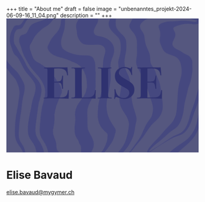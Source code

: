 +++
title = "About me"
draft = false
image = "unbenanntes_projekt-2024-06-09-16_11_04.png"
description = ""
+++
![](unbenanntes_projekt-2024-06-09-16_05_56.png)

# Elise Bavaud

elise.bavaud@mygymer.ch